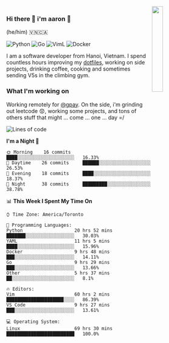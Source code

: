 <img src="https://media.giphy.com/media/l1J9LMNeWISnddECA/giphy.gif" align="right" width="24%" />

### Hi there 👋 i'm aaron :wolf:
(he/him) 🇻🇳🇨🇦

<p align="left">
    <img alt="Python" src="https://img.shields.io/badge/-Python-blue?style=flat-square&logo=python&logoColor=white" />
    <img alt="Go" src="https://img.shields.io/badge/-Golang-46a2f1?style=flat-square&logo=go&logoColor=white" />
    <img alt="VimL" src="https://img.shields.io/badge/-VimL-66d124?style=flat-square&logo=vim&logoColor=white" />
    <img alt="Docker" src="https://img.shields.io/badge/-Docker-1bd7de?style=flat-square&logo=docker&logoColor=white" />
</p>

I am a software developer from Hanoi, Vietnam. I spend countless hours improving my [dotfiles](https://github.com/aarnphm/dotfiles), working on side projects, drinking coffee, cooking and sometimes sending V5s in the climbing gym.

### What I'm working on
Working remotely for [@gpay](http://gpay.vn/en/home_en/). On the side, i'm grinding out leetcode :worried:, working some projects, and tons of others stuff that might ... come ... one ... day =/



<!--START_SECTION:waka-->
![Lines of code](https://img.shields.io/badge/From%20Hello%20World%20I%27ve%20Written-3.0%20million%20lines%20of%20code-blue)

**I'm a Night 🦉** 

```text
🌞 Morning    16 commits     ████░░░░░░░░░░░░░░░░░░░░░   16.33% 
🌆 Daytime    26 commits     ██████░░░░░░░░░░░░░░░░░░░   26.53% 
🌃 Evening    18 commits     ████░░░░░░░░░░░░░░░░░░░░░   18.37% 
🌙 Night      38 commits     █████████░░░░░░░░░░░░░░░░   38.78%

```


📊 **This Week I Spent My Time On** 

```text
⌚︎ Time Zone: America/Toronto

💬 Programming Languages: 
Python                   20 hrs 52 mins      ███████░░░░░░░░░░░░░░░░░░   30.03% 
YAML                     11 hrs 5 mins       ████░░░░░░░░░░░░░░░░░░░░░   15.96% 
Docker                   9 hrs 48 mins       ███░░░░░░░░░░░░░░░░░░░░░░   14.11% 
Go                       9 hrs 29 mins       ███░░░░░░░░░░░░░░░░░░░░░░   13.66% 
Other                    5 hrs 37 mins       ██░░░░░░░░░░░░░░░░░░░░░░░   8.1%

🔥 Editors: 
Vim                      60 hrs 2 mins       █████████████████████░░░░   86.39% 
VS Code                  9 hrs 27 mins       ███░░░░░░░░░░░░░░░░░░░░░░   13.61%

💻 Operating System: 
Linux                    69 hrs 30 mins      █████████████████████████   100.0%

```


<!--END_SECTION:waka-->

<!--
**aarnphm/aarnphm** is a ✨ _special_ ✨ repository because its `README.md` (this file) appears on your GitHub profile.

Here are some ideas to get you started:

- 🔭 I’m currently working on ...
- 🌱 I’m currently learning ...
- 👯 I’m looking to collaborate on ...
- 🤔 I’m looking for help with ...
- 💬 Ask me about ...
- 📫 How to reach me: ...
- 😄 Pronouns: ...
- ⚡ Fun fact: ...
-->
